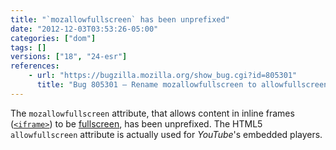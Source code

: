 ```yaml
---
title: "`mozallowfullscreen` has been unprefixed"
date: "2012-12-03T03:53:26-05:00"
categories: ["dom"]
tags: []
versions: ["18", "24-esr"]
references:
    - url: "https://bugzilla.mozilla.org/show_bug.cgi?id=805301"
      title: "Bug 805301 – Rename mozallowfullscreen to allowfullscreen"
---
```

The `mozallowfullscreen` attribute, that allows content in inline frames ([`<iframe>`](https://developer.mozilla.org/docs/Web/HTML/Element/iframe)) to be [fullscreen](https://developer.mozilla.org/docs/Web/Guide/DOM/Using_full_screen_mode), has been unprefixed. The HTML5 `allowfullscreen` attribute is actually used for *YouTube*'s embedded players.
